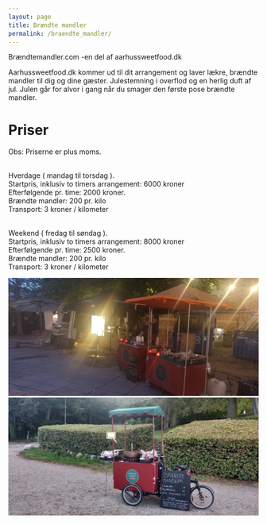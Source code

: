 ```yaml
---
layout: page
title: Brændte mandler
permalink: /braendte_mandler/
---
```

Brændtemandler.com -en del af aarhussweetfood.dk <br/>

Aarhussweetfood.dk kommer ud til dit arrangement og laver lækre, brændte mandler til dig og dine gæster. 
Julestemning i overflod og en herlig duft af jul. Julen går for alvor i gang når du smager den første pose brændte mandler. 

# Priser

Obs: Priserne er plus moms.<br/><br/>

Hverdage ( mandag til torsdag ). <br/>
Startpris, inklusiv to timers arrangement: 6000 kroner  <br/>
Efterfølgende pr. time: 2000 kroner.  <br/>
Brændte mandler: 200 pr. kilo  <br/>
Transport: 3 kroner / kilometer  <br/> <br/>

Weekend ( fredag til søndag ).  <br/>
Startpris, inklusiv to timers arrangement: 8000 kroner <br/>
Efterfølgende pr. time: 2500 kroner. <br/>
Brændte mandler: 200 pr. kilo <br/>
Transport: 3 kroner / kilometer <br/>

![Brændte mandler](/mandler2.jpg)
![Brændte mandler](/mandler3.jpg)
